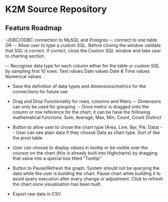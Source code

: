 # K2M Source Repository

## Feature Roadmap

-JDBC/ODBC connection to MySQL and Postgres
-- connect to one table OR
-- Allow user to type a custom SQL. Before closing the window validate that SQL is correct. If correct, close the Custom SQL window and take user to charting section.

-- Recognise data type for each column either for the table or custom SQL by sampling first 10 rows:
Text values
Date values
Date & Time values
Numerical values

- Save the definition of data types and dimensions/metrics for the connections for future use

- Drag and Drop Functionality for rows, columns and filters
-- Dimensons can only be used for grouping
-- Once metric is dragged onto the column or row reference for the chart, it can be have the following mathematical funcrions: Sum, Average, Max, Min, Count, Count Distinct

- Button to allow user to chose the chart type (Area, Line, Bar, Pie, Data)
-- User can see plain data if they choose Data as chart type. Sort of like the pivot table

- User can choose to display values in tooltip or be visible over the coursor on the chart (this is already built into Highcharts) by dragging that value into a special box titled "Tooltip"

- Button to Pause/Refresh the graph. System should not be querying the data while the user is building the chart. Pause chart while building it to avoid query execution after every change or adjustment. Click to refresh the chart once visualisation has been built.

- Export raw data in CSV
